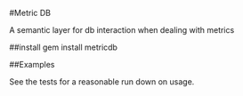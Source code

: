#Metric DB

A semantic layer for db interaction when dealing with metrics

##install
	gem install metricdb

##Examples

See the tests for a reasonable run down on usage.
